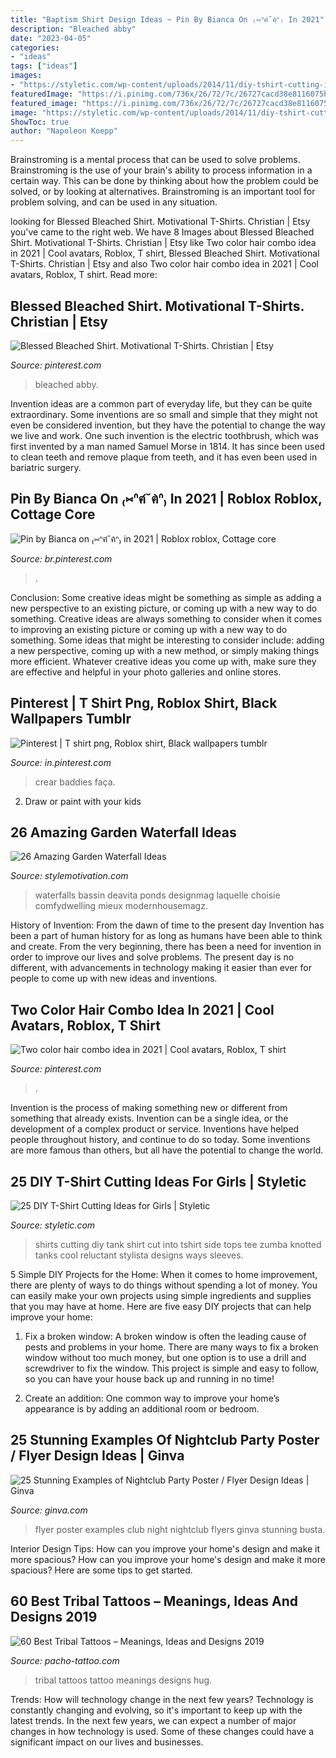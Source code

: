 ```yaml
---
title: "Baptism Shirt Design Ideas ~ Pin By Bianca On ₍⑅ᐢฅ́˘ฅ̀ᐢ₎ In 2021"
description: "Bleached abby"
date: "2023-04-05"
categories:
- "ideas"
tags: ["ideas"]
images:
- "https://styletic.com/wp-content/uploads/2014/11/diy-tshirt-cutting-ideas/22-cutting-shirts-into-tank-tops.jpg"
featuredImage: "https://i.pinimg.com/736x/26/72/7c/26727cacd38e8116075bca53d1ef4136.jpg"
featured_image: "https://i.pinimg.com/736x/26/72/7c/26727cacd38e8116075bca53d1ef4136.jpg"
image: "https://styletic.com/wp-content/uploads/2014/11/diy-tshirt-cutting-ideas/22-cutting-shirts-into-tank-tops.jpg"
ShowToc: true
author: "Napoleon Koepp"
---
```



Brainstroming is a mental process that can be used to solve problems. Brainstroming is the use of your brain's ability to process information in a certain way. This can be done by thinking about how the problem could be solved, or by looking at alternatives. Brainstroming is an important tool for problem solving, and can be used in any situation.

	

		
looking for Blessed Bleached Shirt. Motivational T-Shirts. Christian | Etsy you've came to the right web. We have 8 Images about Blessed Bleached Shirt. Motivational T-Shirts. Christian | Etsy like Two color hair combo idea in 2021 | Cool avatars, Roblox, T shirt, Blessed Bleached Shirt. Motivational T-Shirts. Christian | Etsy and also Two color hair combo idea in 2021 | Cool avatars, Roblox, T shirt. Read more:
		
    
## Blessed Bleached Shirt. Motivational T-Shirts. Christian | Etsy

<img loading=lazy src="https://i.pinimg.com/736x/d6/d3/9e/d6d39e314afdfdaea6002f614c17e186.jpg" onerror="this.onerror=null;this.src='https://tse1.mm.bing.net/th?id=OIP.qVMXCjl2uh-mZnrYNoG8UAHaJ4&amp;pid=15.1';" alt="Blessed Bleached Shirt. Motivational T-Shirts. Christian | Etsy">

_Source: pinterest.com_

>bleached abby. 

	

Invention ideas are a common part of everyday life, but they can be quite extraordinary. Some inventions are so small and simple that they might not even be considered invention, but they have the potential to change the way we live and work. One such invention is the electric toothbrush, which was first invented by a man named Samuel Morse in 1814. It has since been used to clean teeth and remove plaque from teeth, and it has even been used in bariatric surgery.

    
## Pin By Bianca On ₍⑅ᐢฅ́˘ฅ̀ᐢ₎ In 2021 | Roblox Roblox, Cottage Core

<img loading=lazy src="https://i.pinimg.com/736x/26/72/7c/26727cacd38e8116075bca53d1ef4136.jpg" onerror="this.onerror=null;this.src='https://tse2.mm.bing.net/th?id=OIP.fpXSoknKnLwnrp7iB5rqsQAAAA&amp;pid=15.1';" alt="Pin by Bianca on ₍⑅ᐢฅ́˘ฅ̀ᐢ₎ in 2021 | Roblox roblox, Cottage core">

_Source: br.pinterest.com_

>. 

	

Conclusion: Some creative ideas might be something as simple as adding a new perspective to an existing picture, or coming up with a new way to do something.
Creative ideas are always something to consider when it comes to improving an existing picture or coming up with a new way to do something. Some ideas that might be interesting to consider include: adding a new perspective, coming up with a new method, or simply making things more efficient. Whatever creative ideas you come up with, make sure they are effective and helpful in your photo galleries and online stores.

    
## Pinterest | T Shirt Png, Roblox Shirt, Black Wallpapers Tumblr

<img loading=lazy src="https://i.pinimg.com/736x/86/39/3b/86393b8968c963a916476d9321b85b8c.jpg" onerror="this.onerror=null;this.src='https://tse3.mm.bing.net/th?id=OIP.-DRdXMGn4w0QoGxU2zrowQHaHa&amp;pid=15.1';" alt="Pinterest | T shirt png, Roblox shirt, Black wallpapers tumblr">

_Source: in.pinterest.com_

>crear baddies faça. 

	

2. Draw or paint with your kids

    
## 26 Amazing Garden Waterfall Ideas

<img loading=lazy src="https://www.stylemotivation.com/wp-content/uploads/2013/09/garden-waterfalls-21.jpg" onerror="this.onerror=null;this.src='https://tse4.mm.bing.net/th?id=OIP._tFnfR8eaGilirdbarmGqgHaKQ&amp;pid=15.1';" alt="26 Amazing Garden Waterfall Ideas">

_Source: stylemotivation.com_

>waterfalls bassin deavita ponds designmag laquelle choisie comfydwelling mieux modernhousemagz. 

	

History of Invention: From the dawn of time to the present day
Invention has been a part of human history for as long as humans have been able to think and create. From the very beginning, there has been a need for invention in order to improve our lives and solve problems. The present day is no different, with advancements in technology making it easier than ever for people to come up with new ideas and inventions.

    
## Two Color Hair Combo Idea In 2021 | Cool Avatars, Roblox, T Shirt

<img loading=lazy src="https://i.pinimg.com/736x/bf/f4/75/bff47513f2bc879ab6951fdbc7ee30b6.jpg" onerror="this.onerror=null;this.src='https://tse4.mm.bing.net/th?id=OIP.dAEn1_2pAbCKOd1oe6tSawHaNK&amp;pid=15.1';" alt="Two color hair combo idea in 2021 | Cool avatars, Roblox, T shirt">

_Source: pinterest.com_

>. 

	

Invention is the process of making something new or different from something that already exists. Invention can be a single idea, or the development of a complex product or service. Inventions have helped people throughout history, and continue to do so today. Some inventions are more famous than others, but all have the potential to change the world.

    
## 25 DIY T-Shirt Cutting Ideas For Girls | Styletic

<img loading=lazy src="https://styletic.com/wp-content/uploads/2014/11/diy-tshirt-cutting-ideas/22-cutting-shirts-into-tank-tops.jpg" onerror="this.onerror=null;this.src='https://tse4.mm.bing.net/th?id=OIP.ligGZPDzb2KKBMl05sedxgHaLJ&amp;pid=15.1';" alt="25 DIY T-Shirt Cutting Ideas for Girls | Styletic">

_Source: styletic.com_

>shirts cutting diy tank shirt cut into tshirt side tops tee zumba knotted tanks cool reluctant stylista designs ways sleeves. 

	

5 Simple DIY Projects for the Home:
When it comes to home improvement, there are plenty of ways to do things without spending a lot of money. You can easily make your own projects using simple ingredients and supplies that you may have at home. Here are five easy DIY projects that can help improve your home: 
1. Fix a broken window: A broken window is often the leading cause of pests and problems in your home. There are many ways to fix a broken window without too much money, but one option is to use a drill and screwdriver to fix the window. This project is simple and easy to follow, so you can have your house back up and running in no time!

2. Create an addition: One common way to improve your home’s appearance is by adding an additional room or bedroom.

    
## 25 Stunning Examples Of Nightclub Party Poster / Flyer Design Ideas | Ginva

<img loading=lazy src="http://ginva.com/wp-content/uploads/2012/04/party-flyer-design-examples-16.jpg" onerror="this.onerror=null;this.src='https://tse1.mm.bing.net/th?id=OIP.8PqVnDCnbcA7pi6m8EWt-wHaKY&amp;pid=15.1';" alt="25 Stunning Examples of Nightclub Party Poster / Flyer Design Ideas | Ginva">

_Source: ginva.com_

>flyer poster examples club night nightclub flyers ginva stunning busta. 

	

Interior Design Tips: How can you improve your home's design and make it more spacious?
How can you improve your home's design and make it more spacious? Here are some tips to get started.

    
## 60 Best Tribal Tattoos – Meanings, Ideas And Designs 2019

<img loading=lazy src="https://www.pacho-tattoo.com/images/2016/02/tribal-tattoos-42.jpg?x15119" onerror="this.onerror=null;this.src='https://tse2.mm.bing.net/th?id=OIP.Zprn6XSUKbmzeR6sGhUXkwHaJ3&amp;pid=15.1';" alt="60 Best Tribal Tattoos – Meanings, Ideas and Designs 2019">

_Source: pacho-tattoo.com_

>tribal tattoos tattoo meanings designs hug. 

	

Trends: How will technology change in the next few years?
Technology is constantly changing and evolving, so it's important to keep up with the latest trends. In the next few years, we can expect a number of major changes in how technology is used. Some of these changes could have a significant impact on our lives and businesses.

